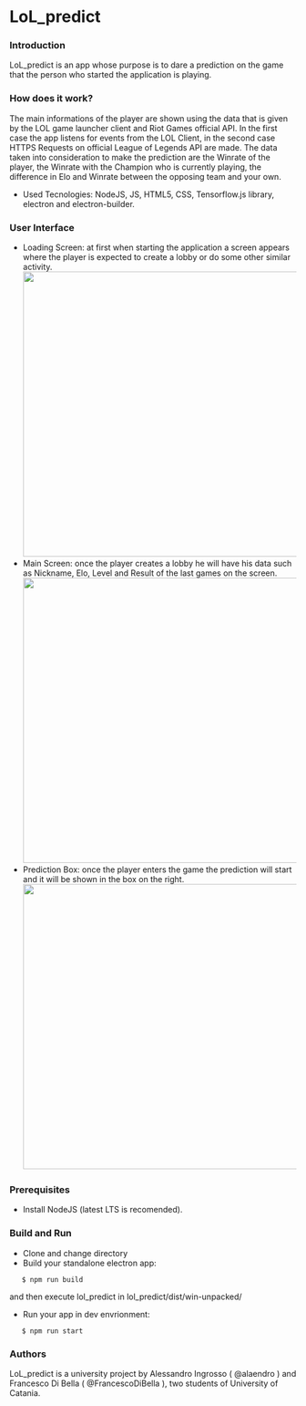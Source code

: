 # LoL_predict
### Introduction
LoL_predict is an app whose purpose is to dare a prediction on the game that the person who started the application is playing.
### How does it work?
The main informations of the player are shown using the data that is given by the LOL game launcher client and Riot Games official API. In the first case the app listens for events from the LOL Client, in the second case HTTPS Requests on official League of Legends API are made.
The data taken into consideration to make the prediction are the Winrate of the player, the Winrate with the Champion who is currently playing, the difference in Elo and Winrate between the opposing team and your own.
* Used Tecnologies: NodeJS, JS, HTML5, CSS, Tensorflow.js library, electron and electron-builder.

### User Interface
* Loading Screen: at first when starting the application a screen appears where the player is expected to create a lobby or do some other similar activity.
  <img src="https://github.com/alaendro/lol_predict/blob/main/docs/lol_p1.PNG" width="500">  
* Main Screen: once the player creates a lobby he will have his data such as Nickname, Elo, Level and Result of the last games on the screen.
  <img src="https://github.com/alaendro/lol_predict/blob/main/docs/lol_p2.PNG" width="500">
* Prediction Box: once the player enters the game the prediction will start and it will be shown in the box on the right.
  <img src="https://github.com/alaendro/lol_predict/blob/main/docs/lol_p3.PNG" width="500">
  
### Prerequisites
* Install NodeJS (latest LTS is recomended).

### Build and Run
* Clone and change directory
* Build your standalone electron app:
```
   $ npm run build
```
 and then execute lol_predict in lol_predict/dist/win-unpacked/
 
* Run your app in dev envrionment:
``` 
   $ npm run start
```

### Authors
LoL_predict is a university project by Alessandro Ingrosso ( @alaendro ) and Francesco Di Bella ( @FrancescoDiBella ), two students of University of Catania.
